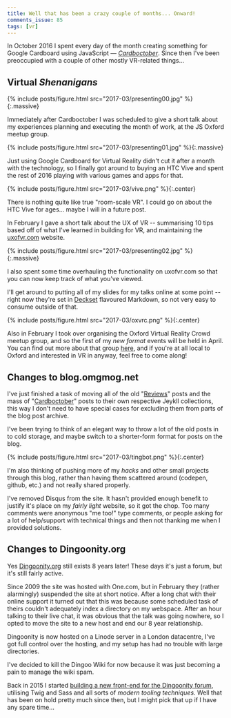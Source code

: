 ```yaml
---
title: Well that has been a crazy couple of months... Onward!
comments_issue: 85
tags: [vr]
---
```


In October 2016 I spent every day of the month creating something for Google Cardboard using JavaScript — _[Cardboctober](https://cardboctober.github.io)_. Since then I've been preoccupied with a couple of other mostly VR-related things...

<!-- more -->


## Virtual _Shenanigans_

{% include posts/figure.html src="2017-03/presenting00.jpg" %}{:.massive}

Immediately after Cardboctober I was scheduled to give a short talk about my experiences planning and executing the month of work, at the JS Oxford meetup group.

{% include posts/figure.html src="2017-03/presenting01.jpg" %}{:.massive}

Just using Google Cardboard for Virtual Reality didn't cut it after a month with the technology, so I finally got around to buying an HTC Vive and spent the rest of 2016 playing with various games and apps for that.

{% include posts/figure.html src="2017-03/vive.png" %}{:.center}

There is nothing quite like true "room-scale VR". I could go on about the HTC Vive for ages... maybe I will in a future post.

In February I gave a short talk about the UX of VR -- summarising 10 tips based off of what I've learned in building for VR, and maintaining the [uxofvr.com](http://www.uxofvr.com) website.

{% include posts/figure.html src="2017-03/presenting02.jpg" %}{:.massive}

I also spent some time overhauling the functionality on uxofvr.com so that you can now keep track of what you've viewed.

I'll get around to putting all of my slides for my talks online at some point -- right now they're set in [Deckset](http://www.decksetapp.com) flavoured Markdown, so not very easy to consume outside of that.

{% include posts/figure.html src="2017-03/oxvrc.png" %}{:.center}

Also in February I took over organising the Oxford Virtual Reality Crowd meetup group, and so the first of my _new format_ events will be held in April. You can find out more about that group [here](https://www.meetup.com/Oxfords-Virtual-Reality-Crowd/), and if you're at all local to Oxford and interested in VR in anyway, feel free to come along!


## Changes to blog.omgmog.net

I've just finished a task of moving all of the old "[Reviews](/reviews)" posts and the mass of "[Cardboctober](/cardboctober)" posts to their own respective Jeykll collections, this way I don't need to have special cases for excluding them from parts of the blog post archive.

I've been trying to think of an elegant way to throw a lot of the old posts in to cold storage, and maybe switch to a shorter-form format for posts on the blog.

{% include posts/figure.html src="2017-03/tingbot.png" %}{:.center}

I'm also thinking of pushing more of my _hacks_ and other small projects through this blog, rather than having them scattered around (codepen, github, etc.) and not really shared properly.

I've removed Disqus from the site. It hasn't provided enough benefit to justify it's place on my _fairly light_ website, so it got the chop. Too many comments were anonymous "me too!" type comments, or people asking for a lot of help/support with technical things and then not thanking me when I provided solutions.

## Changes to Dingoonity.org

Yes [Dingoonity.org](http://boards.dingoonity.org) still exists 8 years later! These days it's just a forum, but it's still fairly active.

Since 2009 the site was hosted with One.com, but in February they (rather alarmingly) suspended the site at short notice. After a long chat with their online support it turned out that this was because some scheduled task of theirs couldn't adequately index a directory on my webspace. After an hour talking to their live chat, it was obvious that the talk was going nowhere, so I opted to move the site to a new host and end our 8 year relationship.

Dingoonity is now hosted on a Linode server in a London datacentre, I've got full control over the hosting, and my setup has had no trouble with large directories.

I've decided to kill the Dingoo Wiki for now because it was just becoming a pain to manage the wiki spam.

Back in 2015 I started [building a new front-end for the Dingoonity forum](https://github.com/omgmog/dingoonity-org-smf-theme), utilising Twig and Sass and all sorts of _modern tooling techniques_. Well that has been on hold pretty much since then, but I might pick that up if I have any spare time...
